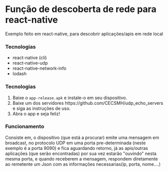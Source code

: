 # Função de descoberta de rede para react-native
<p>Exemplo feito em react-native, para descobrir aplicações/apis em rede local</p>


### Tecnologias
<ul>
  <li>react-native (cli)</li>
  <li>react-native-udp</li>
  <li>react-native-network-info</li>
  <li>lodash</li>
</ul>

### Tecnologias 
<ol>
  <li>Baixe o <code>app-release.apk</code> e instale-o em seu dispositivo.</li>
  <li>Baixe um dos servidores https://github.com/CECSMH/udp_echo_servers e siga as instruções de uso.</li>
  <li>Abra o app e seja feliz!</li>
</ol>

### Funcionamento
<p>Consiste em, o dispositivo (que está a procurar) emite uma mensagem em broadcast, 
  no protocolo UDP em uma porta pre-determinada (neste exemplo é a porta 9090) e fica aguardando retorno, já as apis/outras aplicações (que serão encontradas) por sua vez estarão "ouvindo"
  nesta mesma porta, e quando receberem a mensagem, respondem diretamente ao remetente um Json com as informações necessarias(ip, porta, nome....)
</p>
